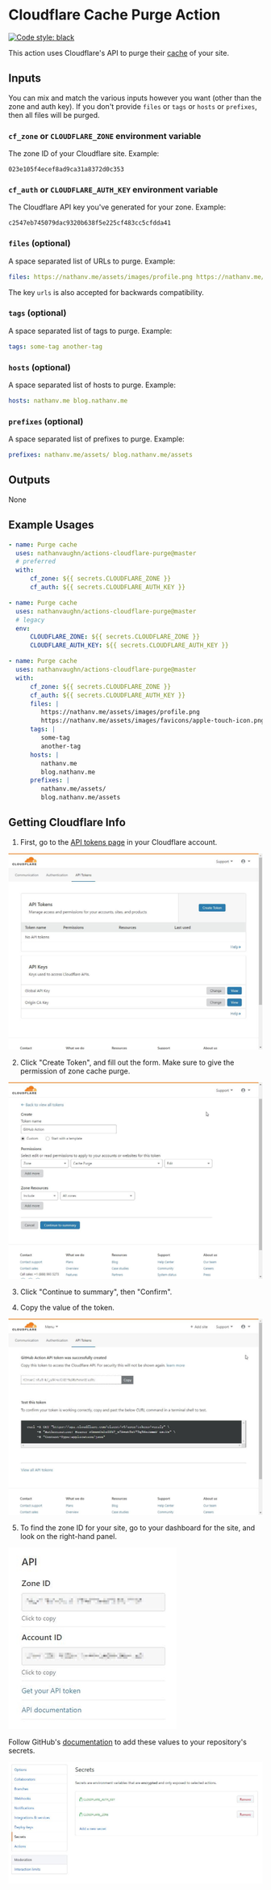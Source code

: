 # Cloudflare Cache Purge Action

[![Code style: black](https://img.shields.io/badge/code%20style-black-000000.svg)](https://github.com/psf/black)

This action uses Cloudflare's API to purge their
[cache](https://api.cloudflare.com/#zone-purge-all-files) of your site.

## Inputs

You can mix and match the various inputs however you want
(other than the zone and auth key). If you don't provide
`files` or `tags` or `hosts` or `prefixes`, then all files will be purged.

### `cf_zone` or `CLOUDFLARE_ZONE` environment variable

The zone ID of your Cloudflare site. Example:

```text
023e105f4ecef8ad9ca31a8372d0c353
```

### `cf_auth` or `CLOUDFLARE_AUTH_KEY` environment variable

The Cloudflare API key you've generated for your zone. Example:

```text
c2547eb745079dac9320b638f5e225cf483cc5cfdda41
```

### `files` (optional)

A space separated list of URLs to purge. Example:

```yml
files: https://nathanv.me/assets/images/profile.png https://nathanv.me/assets/images/favicons/apple-touch-icon.png
```

The key `urls` is also accepted for backwards compatibility.

### `tags` (optional)

A space separated list of tags to purge. Example:

```yml
tags: some-tag another-tag
```

### `hosts` (optional)

A space separated list of hosts to purge. Example:

```yml
hosts: nathanv.me blog.nathanv.me
```

### `prefixes` (optional)

A space separated list of prefixes to purge. Example:

```yml
prefixes: nathanv.me/assets/ blog.nathanv.me/assets
```

## Outputs

None

## Example Usages

```yml
- name: Purge cache
  uses: nathanvaughn/actions-cloudflare-purge@master
  # preferred
  with:
      cf_zone: ${{ secrets.CLOUDFLARE_ZONE }}
      cf_auth: ${{ secrets.CLOUDFLARE_AUTH_KEY }}
```

```yml
- name: Purge cache
  uses: nathanvaughn/actions-cloudflare-purge@master
  # legacy
  env:
      CLOUDFLARE_ZONE: ${{ secrets.CLOUDFLARE_ZONE }}
      CLOUDFLARE_AUTH_KEY: ${{ secrets.CLOUDFLARE_AUTH_KEY }}
```

```yml
- name: Purge cache
  uses: nathanvaughn/actions-cloudflare-purge@master
  with:
      cf_zone: ${{ secrets.CLOUDFLARE_ZONE }}
      cf_auth: ${{ secrets.CLOUDFLARE_AUTH_KEY }}
      files: |
         https://nathanv.me/assets/images/profile.png
         https://nathanv.me/assets/images/favicons/apple-touch-icon.png
      tags: |
         some-tag
         another-tag
      hosts: |
         nathanv.me
         blog.nathanv.me
      prefixes: |
         nathanv.me/assets/
         blog.nathanv.me/assets
```

## Getting Cloudflare Info

1. First, go to the [API tokens page](https://dash.cloudflare.com/profile/api-tokens)
   in your Cloudflare account.

![](images/api-tokens.jpg)

2. Click "Create Token", and fill out the form. Make sure to give the permission of
   zone cache purge.

![](images/token-creation.jpg)

3. Click "Continue to summary", then "Confirm".

4. Copy the value of the token.

![](images/copy-token.jpg)

5. To find the zone ID for your site, go to your dashboard for the site, and look on the
   right-hand panel.

![](images/zone-id.jpg)

Follow GitHub's [documentation](https://help.github.com/en/articles/virtual-environments-for-github-actions#creating-and-using-secrets-encrypted-variables)
to add these values to your repository's secrets.

![](images/secrets.jpg)
